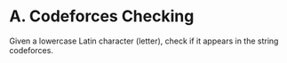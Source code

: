 # A. Codeforces Checking

Given a lowercase Latin character (letter),
check if it appears in the string codeforces.

